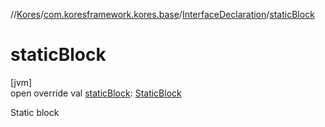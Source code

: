 //[Kores](../../../index.md)/[com.koresframework.kores.base](../index.md)/[InterfaceDeclaration](index.md)/[staticBlock](static-block.md)

# staticBlock

[jvm]\
open override val [staticBlock](static-block.md): [StaticBlock](../-static-block/index.md)

Static block
